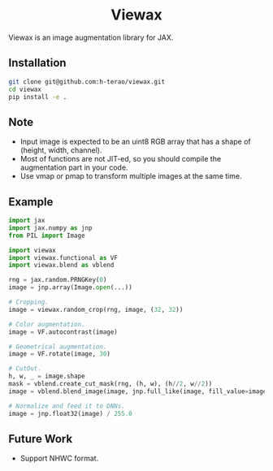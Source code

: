 <div align="center">

# Viewax

</div>

Viewax is an image augmentation library for JAX.

## Installation
```bash
git clone git@github.com:h-terao/viewax.git
cd viewax
pip install -e .
```


## Note
- Input image is expected to be an uint8 RGB array that has a shape of (height, width, channel).
- Most of functions are not JIT-ed, so you should compile the augmentation part in your code.
- Use vmap or pmap to transform multiple images at the same time.

## Example

```python
import jax
import jax.numpy as jnp
from PIL import Image

import viewax
import viewax.functional as VF
import viewax.blend as vblend

rng = jax.random.PRNGKey(0)
image = jnp.array(Image.open(...))

# Cropping.
image = viewax.random_crop(rng, image, (32, 32))

# Color augmentation.
image = VF.autocontrast(image)

# Geometrical augmentation.
image = VF.rotate(image, 30)

# CutOut.
h, w, _ = image.shape
mask = vblend.create_cut_mask(rng, (h, w), (h//2, w//2))
image = vblend.blend_image(image, jnp.full_like(image, fill_value=image.mean()), mask)

# Normalize and feed it to DNNs.
image = jnp.float32(image) / 255.0
```

## Future Work
- Support NHWC format.
